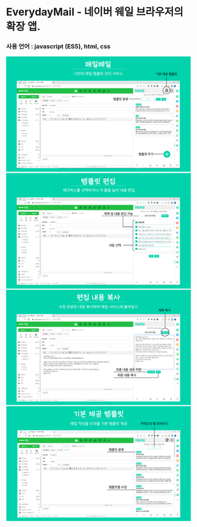 # EverydayMail - 네이버 웨일 브라우저의 확장 앱.

### 사용 언어 : javascript (ES5), html, css

![page1](Documents/page1.png)
![page2](Documents/page2.png)
![page3](Documents/page3.png)
![page4](Documents/page4.png)
